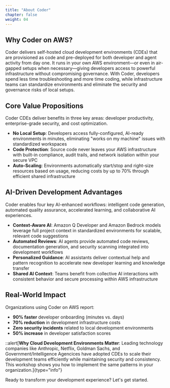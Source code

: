 ```yaml
---
title: "About Coder"
chapter: false
weight: 04
--- 
```


## Why Coder on AWS?

Coder delivers self-hosted cloud development environments (CDEs) that are provisioned as code and pre-deployed for both developer and agent activity from day one. It runs in your own AWS environment—or even in air-gapped setups when necessary—giving developers access to powerful infrastructure without compromising governance. With Coder, developers spend less time troubleshooting and more time coding, while infrastructure teams can standardize environments and eliminate the security and governance risks of local setups.

## Core Value Propositions

Coder CDEs deliver benefits in three key areas: developer productivity, enterprise-grade security, and cost optimization.

- **No Local Setup**: Developers access fully-configured, AI-ready environments in minutes, eliminating "works on my machine" issues with standardized workspaces
- **Code Protection**: Source code never leaves your AWS infrastructure with built-in compliance, audit trails, and network isolation within your secure VPC
- **Auto-Scaling**: Environments automatically start/stop and right-size resources based on usage, reducing costs by up to 70% through efficient shared infrastructure

## AI-Driven Development Advantages

Coder enables four key AI-enhanced workflows: intelligent code generation, automated quality assurance, accelerated learning, and collaborative AI experiences.

- **Context-Aware AI**: Amazon Q Developer and Amazon Bedrock models leverage full project context in standardized environments for scalable, relevant code suggestions
- **Automated Reviews**: AI agents provide automated code reviews, documentation generation, and security scanning integrated into development workflows
- **Personalized Guidance**: AI assistants deliver contextual help and pattern recognition to accelerate new developer learning and knowledge transfer
- **Shared AI Context**: Teams benefit from collective AI interactions with consistent behavior and secure processing within AWS infrastructure

## Real-World Impact

Organizations using Coder on AWS report:
- **90% faster** developer onboarding (minutes vs. days)
- **70% reduction** in development infrastructure costs
- **Zero security incidents** related to local development environments
- **50% increase** in developer satisfaction scores

::alert[**Why Cloud Development Environments Matter**: Leading technology companies like Anthropic, Netflix, Goldman Sachs, and Government/Intelligence Agencices have adopted CDEs to scale their development teams efficiently while maintaining security and consistency. This workshop shows you how to implement the same patterns in your organization.]{type="info"}

Ready to transform your development experience? Let's get started.

